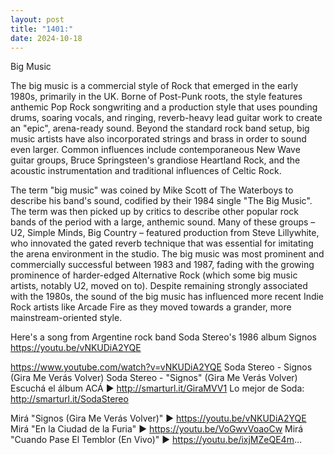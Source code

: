 ```yaml
---
layout: post
title: "1401:"
date: 2024-10-18
---
```


Big Music

The big music is a commercial style of Rock that emerged in the early 1980s, primarily in the UK. Borne of Post-Punk roots, the style features anthemic Pop Rock songwriting and a production style that uses pounding drums, soaring vocals, and ringing, reverb-heavy lead guitar work to create an "epic", arena-ready sound. Beyond the standard rock band setup, big music artists have also incorporated strings and brass in order to sound even larger. Common influences include contemporaneous New Wave guitar groups, Bruce Springsteen's grandiose Heartland Rock, and the acoustic instrumentation and traditional influences of Celtic Rock.

The term "big music" was coined by Mike Scott of The Waterboys to describe his band's sound, codified by their 1984 single "The Big Music". The term was then picked up by critics to describe other popular rock bands of the period with a large, anthemic sound. Many of these groups – U2, Simple Minds, Big Country – featured production from Steve Lillywhite, who innovated the gated reverb technique that was essential for imitating the arena environment in the studio. The big music was most prominent and commercially successful between 1983 and 1987, fading with the growing prominence of harder-edged Alternative Rock (which some big music artists, notably U2, moved on to). Despite remaining strongly associated with the 1980s, the sound of the big music has influenced more recent Indie Rock artists like Arcade Fire as they moved towards a grander, more mainstream-oriented style.

Here's a song from Argentine rock band Soda Stereo's 1986 album Signos 
https://youtu.be/vNKUDiA2YQE

https://www.youtube.com/watch?v=vNKUDiA2YQE
Soda Stereo - Signos (Gira Me Verás Volver)
Soda Stereo - "Signos" (Gira Me Verás Volver)
Escuchá el álbum ACÁ ▶ http://smarturl.it/GiraMVV1 
Lo mejor de Soda: http://smarturl.it/SodaStereo

Mirá "Signos (Gira Me Verás Volver)" ▶ https://youtu.be/vNKUDiA2YQE
Mirá "En la Ciudad de la Furia" ▶ https://youtu.be/VoGwvVoaoCw
Mirá "Cuando Pase El Temblor (En Vivo)" ▶ https://youtu.be/ixjMZeQE4m...
